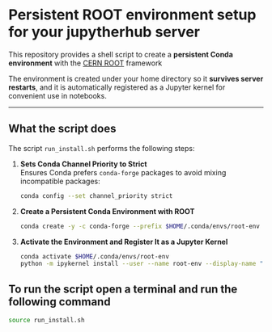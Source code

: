 # Persistent ROOT environment setup for your jupytherhub server

This repository provides a shell script to create a **persistent Conda environment** with the [CERN ROOT](https://root.cern) framework

The environment is created under your home directory so it **survives server restarts**, and it is automatically registered as a Jupyter kernel for convenient use in notebooks.

---

## What the script does

The script `run_install.sh` performs the following steps:

1. **Sets Conda Channel Priority to Strict**  
   Ensures Conda prefers `conda-forge` packages to avoid mixing incompatible packages:
   ```bash
   conda config --set channel_priority strict

2. **Create a Persistent Conda Environment with ROOT**
   ```bash
   conda create -y -c conda-forge --prefix $HOME/.conda/envs/root-env ROOT

3. **Activate the Environment and Register It as a Jupyter Kernel**
   ```bash
   conda activate $HOME/.conda/envs/root-env
   python -m ipykernel install --user --name root-env --display-name "ROOT"

## To run the script open a terminal and run the following command 
   ```bash 
   source run_install.sh

